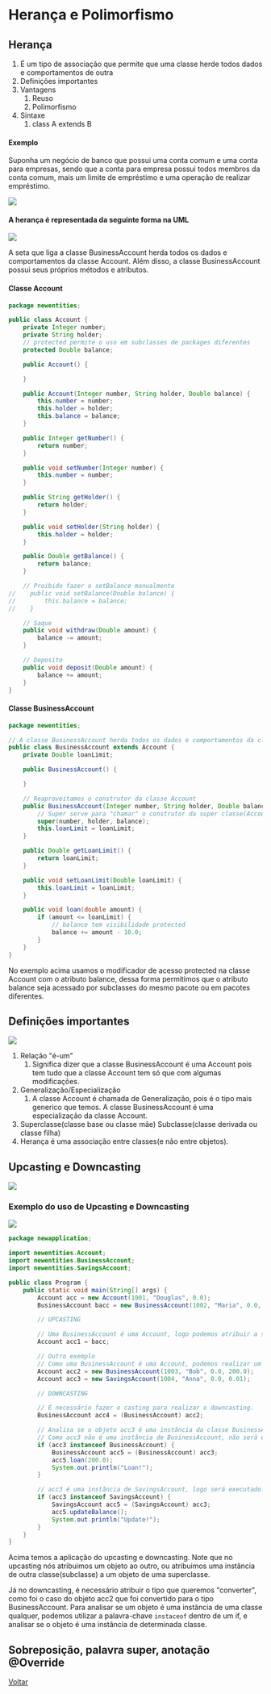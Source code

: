 # Herança e Polimorfismo

## Herança

1. É um tipo de associação que permite que uma classe herde todos dados e comportamentos de outra
2. Definições importantes
3. Vantagens
    1. Reuso
   2. Polimorfismo
4. Sintaxe
    1. class A extends B

    
#### Exemplo

Suponha um negócio de banco que possui uma conta comum e uma conta para
empresas, sendo que a conta para empresa possui todos membros da conta
comum, mais um limite de empréstimo e uma operação de realizar empréstimo.

![](images/exheranca.PNG)

#### A herança é representada da seguinte forma na UML

![](images/herancauml.PNG)

A seta que liga a classe BusinessAccount herda todos os dados e comportamentos da classe Account. Além disso, a 
classe BusinessAccount possui seus próprios métodos e atributos.

#### Classe Account

````java
package newentities;

public class Account {
    private Integer number;
    private String holder;
    // protected permite o uso em subclasses de packages diferentes
    protected Double balance;

    public Account() {

    }

    public Account(Integer number, String holder, Double balance) {
        this.number = number;
        this.holder = holder;
        this.balance = balance;
    }

    public Integer getNumber() {
        return number;
    }

    public void setNumber(Integer number) {
        this.number = number;
    }

    public String getHolder() {
        return holder;
    }

    public void setHolder(String holder) {
        this.holder = holder;
    }

    public Double getBalance() {
        return balance;
    }

    // Proibido fazer o setBalance manualmente
//    public void setBalance(Double balance) {
//        this.balance = balance;
//    }

    // Saque
    public void withdraw(Double amount) {
        balance -= amount;
    }

    // Deposito
    public void deposit(Double amount) {
        balance += amount;
    }
}
````

#### Classe BusinessAccount

````java
package newentities;

// A classe BusinessAccount herda todos os dados e comportamentos da classe Account
public class BusinessAccount extends Account {
    private Double loanLimit;

    public BusinessAccount() {

    }

    // Reaproveitamos o construtor da classe Account
    public BusinessAccount(Integer number, String holder, Double balance, Double loanLimit) {
        // Super serve para "chamar" o construtor da super classe(Account)
        super(number, holder, balance);
        this.loanLimit = loanLimit;
    }

    public Double getLoanLimit() {
        return loanLimit;
    }

    public void setLoanLimit(Double loanLimit) {
        this.loanLimit = loanLimit;
    }

    public void loan(double amount) {
        if (amount <= loanLimit) {
            // balance tem visibilidade protected
            balance += amount - 10.0;
        }
    }
}
````

No exemplo acima usamos o modificador de acesso protected na classe Account com o atributo balance, dessa forma 
permitimos que o atributo balance seja acessado por subclasses do mesmo pacote ou em pacotes diferentes.

## Definições importantes
![](images/herancadefinicoes.PNG)

1. Relação "é-um"
   1. Significa dizer que a classe BusinessAccount é uma Account pois tem tudo que a classe Account tem só que com 
      algumas modificações.
2. Generalização/Especialização
   1. A classe Account é chamada de Generalização, pois é o tipo mais generico que temos. A classe BusinessAccount é 
      uma especialização da classe Account.
3. Superclasse(classe base ou classe mãe) Subclasse(classe derivada ou classe filha)
4. Herança é uma associação entre classes(e não entre objetos).

## Upcasting e Downcasting

![](images/upcastingdowncasting.PNG)

### Exemplo do uso de Upcasting e Downcasting
![](images/updownex.PNG)

````java
package newapplication;

import newentities.Account;
import newentities.BusinessAccount;
import newentities.SavingsAccount;

public class Program {
    public static void main(String[] args) {
        Account acc = new Account(1001, "Douglas", 0.0);
        BusinessAccount bacc = new BusinessAccount(1002, "Maria", 0.0, 500.0);

        // UPCASTING

        // Uma BusinessAccount é uma Account, logo podemos atribuir a subclasse à superclasse.
        Account acc1 = bacc;

        // Outro exemplo
        // Como uma BusinessAccount é uma Account, podemos realizar um upcasting na BusinessAccount.
        Account acc2 = new BusinessAccount(1003, "Bob", 0.0, 200.0);
        Account acc3 = new SavingsAccount(1004, "Anna", 0.0, 0.01);

        // DOWNCASTING

        // É necessário fazer o casting para realizar o downcasting.
        BusinessAccount acc4 = (BusinessAccount) acc2;

        // Analisa se o objeto acc3 é uma instância da classe BusinessAccount
        // Como acc3 não é uma instância de BusinessAccount, não será executado.
        if (acc3 instanceof BusinessAccount) {
            BusinessAccount acc5 = (BusinessAccount) acc3;
            acc5.loan(200.0);
            System.out.println("Loan!");
        }

        // acc3 é uma instância de SavingsAccount, logo será executado.
        if (acc3 instanceof SavingsAccount) {
            SavingsAccount acc5 = (SavingsAccount) acc3;
            acc5.updateBalance();
            System.out.println("Update!");
        }
    }
}
````

Acima temos a aplicação do upcasting e downcasting. Note que no upcasting nós atribuimos um objeto ao outro, ou 
atribuimos uma instância de outra classe(subclasse) a um objeto de uma superclasse.

Já no downcasting, é necessário atribuir o tipo que queremos "converter", como foi o caso do objeto acc2 que foi 
convertido para o tipo BusinessAccount. Para analisar se um objeto é uma instância de uma classe qualquer, podemos 
utilizar a palavra-chave `instaceof` dentro de um if, e analisar se o objeto é uma instância de determinada classe.

## Sobreposição, palavra super, anotação @Override

[Voltar](../README.md)

